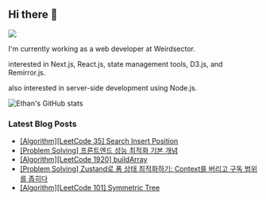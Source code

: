 ## Hi there 👋
<a href="https://steadyg.tistory.com/" target="_blank"><img src="https://img.shields.io/badge/BLOG-000000?style=flat&logo=tistory&logoColor=ffffff"/></a>

I'm currently working as a web developer at Weirdsector.

interested in Next.js, React.js, state management tools, D3.js, and Remirror.js.


also interested in server-side development using Node.js.

![Ethan's GitHub stats](https://github-readme-stats.vercel.app/api?username=ethandeveloper2&theme=dark&show_icons=true)
<!--
**ethandeveloper2/ethandeveloper2** is a ✨ _special_ ✨ repository because its `README.md` (this file) appears on your GitHub profile.

Here are some ideas to get you started:

- 🔭 I’m currently working on ...
- 🌱 I’m currently learning ...
- 👯 I’m looking to collaborate on ...
- 🤔 I’m looking for help with ...
- 💬 Ask me about ...
- 📫 How to reach me: ...
- 😄 Pronouns: ...
- ⚡ Fun fact: ...
-->
### Latest Blog Posts

- [[Algorithm][LeetCode 35] Search Insert Position](https://steadyg.tistory.com/86)
- [[Problem Solving] 프론트엔드 성능 최적화 기본 개념](https://steadyg.tistory.com/85)
- [[Algorithm][LeetCode 1920] buildArray](https://steadyg.tistory.com/84)
- [[Problem Solving] Zustand로 폼 상태 최적화하기: Context를 버리고 구독 범위를 좁히다](https://steadyg.tistory.com/83)
- [[Algorithm][LeetCode 101] Symmetric Tree](https://steadyg.tistory.com/82)

